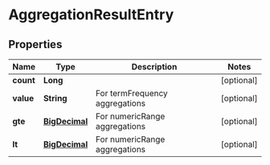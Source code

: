 
# AggregationResultEntry

## Properties
Name | Type | Description | Notes
------------ | ------------- | ------------- | -------------
**count** | **Long** |  |  [optional]
**value** | **String** | For termFrequency aggregations |  [optional]
**gte** | [**BigDecimal**](BigDecimal.md) | For numericRange aggregations |  [optional]
**lt** | [**BigDecimal**](BigDecimal.md) | For numericRange aggregations |  [optional]



